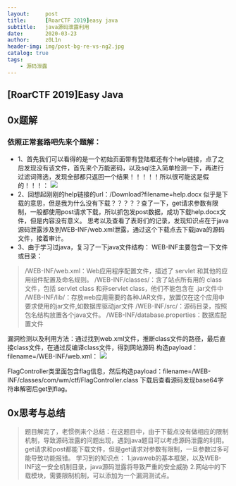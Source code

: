 ```yaml
---
layout:     post
title:      [RoarCTF 2019]easy java
subtitle:   java源码泄露利用
date:       2020-03-23
author:     z0L1n
header-img: img/post-bg-re-vs-ng2.jpg
catalog: true
tags:
    - 源码泄露
---
```


## [RoarCTF 2019]Easy Java

## 0x题解

### 依照正常套路吧先来个题解：

- 1、首先我们可以看得的是一个初始页面带有登陆框还有个help链接，点了之后发现没有该文件，首先来个万能密码，以及sql注入简单检测一下，再进行过滤词筛选，发现全部都只返回一个结果！！！！！所以很可能这是假的！！！：
![](https://wx4.sinaimg.cn/mw1024/007IMTbqgy1gd3ledrir5j30hn0c70sp.jpg)
- 2、回想起刚刚的help链接的url：/Download?filename=help.docx
似乎是下载的意思，但是我为什么没有下载？？？？？查了一下，get请求参数有限制，一般都使用post请求下载，所以抓包发post数据，成功下载help.docx文件，但是内容没有意义。
思考以及查看了表哥们的记录，发现知识点在于java源码泄露涉及到WEB-INF/web.xml泄露，通过这个下载点去下载java的源码文件，接着审计。
- 3、由于学习过java，复习了一下java文件结构：
 WEB-INF主要包含一下文件或目录：
> /WEB-INF/web.xml：Web应用程序配置文件，描述了 servlet 和其他的应用组件配置及命名规则。
> /WEB-INF/classes/：含了站点所有用的 class 文件，包括 servlet class 和非servlet class，他们不能包含在 .jar文件中
> /WEB-INF/lib/：存放web应用需要的各种JAR文件，放置仅在这个应用中要求使用的jar文件,如数据库驱动jar文件
> /WEB-INF/src/：源码目录，按照包名结构放置各个java文件。
> /WEB-INF/database.properties：数据库配置文件

漏洞检测以及利用方法：通过找到web.xml文件，推断class文件的路径，最后直接class文件，在通过反编译class文件，得到网站源码 
构造payload：filename=/WEB-INF/web.xml：
![](https://wx4.sinaimg.cn/mw1024/007IMTbqgy1gd3leibn1ej30i60l3jsv.jpg)

FlagController类里面包含flag信息，然后构造payload：filename=/WEB-INF/classes/com/wm/ctf/FlagController.class
下载后查看源码发现base64字符串解密后get到flag。
## 0x思考与总结
>题目解完了，老惯例来个总结：在这题目中，由于下载点没有做相应的限制机制，导致源码泄露的问题出现，遇到java题目可以考虑源码泄露的利用。
get请求和post都能下载文件，但是get请求对参数有限制，一旦参数过多可能导致功能报错。
学习到的知识点：
1.javaweb的基本框架，以及WEB-INF这一安全机制目录，java源码泄露将导致严重的安全威胁
2.网站中的下载模块，需要限制机制，可以添加为一个漏洞测试点。
